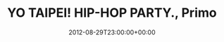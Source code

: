 ---
templateKey: event
guid: 08978642-6eab-11ea-99c5-002590d1d1b0
date: 2012-08-29T23:00:00+00:00
eventTime: '11pm'
title: YO TAIPEI! HIP-HOP PARTY., Primo
artist: YO TAIPEI! HIP-HOP PARTY.
city: Taipei
venue: Primo
group: LEO37
---